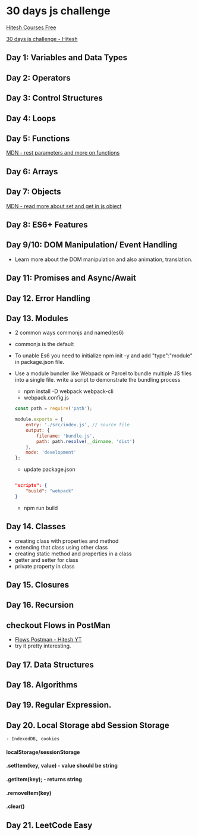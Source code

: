 # 30 days js challenge
[Hitesh Courses Free](https://courses.chaicode.com/learn)

[30 days js challenge - Hitesh](https://courses.chaicode.com/learn/home/30-days-of-Javascript-challenge/)

## Day 1: Variables and Data Types
## Day 2: Operators
## Day 3: Control Structures
## Day 4: Loops
## Day 5: Functions

[MDN - rest parameters and more on functions](https://developer.mozilla.org/en-US/docs/Web/JavaScript/Reference/Functions/rest_parameters)
## Day 6: Arrays
## Day 7: Objects

[MDN - read more about set and get in js object](https://developer.mozilla.org/en-US/docs/Web/JavaScript/Reference/Functions/set)

## Day 8: ES6+ Features

## Day 9/10: DOM Manipulation/ Event Handling

- Learn more about the DOM manipulation and also animation, translation.

## Day 11: Promises and Async/Await

## Day 12. Error Handling

## Day 13. Modules

- 2 common ways commonjs and named(es6)

- commonjs is the default
- To unable Es6 you need to initialize npm init -y and add "type":"module" in package.json file.

- Use a module bundler like Webpack or Parcel to bundle multiple JS files into a single file. write a script to demonstrate the bundling process

    - npm install -D webpack webpack-cli
    - webpack.config.js
    ```js
    const path = require('path');

    module.exports = {
        entry: './src/index.js', // source file
        output: {
            filename: 'bundle.js',
            path: path.resolve(__dirname, 'dist')
        },
        mode: 'development'
    };

    ```
    - update package.json
    ```json

    "scripts": {
        "build": "webpack"
    }

    ```
    - npm run build

## Day 14. Classes

- creating class with properties and method
- extending that class using other class
- creating static method and properties in a class
- getter and setter for class
- private property in class

## Day 15. Closures 
## Day 16. Recursion


## checkout Flows in PostMan
- [Flows Postman - Hitesh YT](https://youtu.be/73xrwXL_DMA)
- try it pretty interesting.

## Day 17. Data Structures
## Day 18. Algorithms
## Day 19. Regular Expression.
## Day 20. Local Storage abd Session Storage
    - IndexedDB, cookies

#### localStorage/sessionStorage
#### .setItem(key, value) - value should be string
#### .getItem(key); - returns string
#### .removeItem(key)
#### .clear()


## Day 21. LeetCode Easy